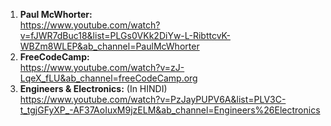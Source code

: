 1. **Paul McWhorter:** <br> https://www.youtube.com/watch?v=fJWR7dBuc18&list=PLGs0VKk2DiYw-L-RibttcvK-WBZm8WLEP&ab_channel=PaulMcWhorter
2. **FreeCodeCamp:** <br> https://www.youtube.com/watch?v=zJ-LqeX_fLU&ab_channel=freeCodeCamp.org
3. **Engineers & Electronics:** (In HINDI) <br> https://www.youtube.com/watch?v=PzJayPUPV6A&list=PLV3C-t_tgjGFyXP_-AF37AoIuxM9jzELM&ab_channel=Engineers%26Electronics
